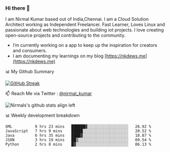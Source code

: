 ### Hi there 👋

 I am Nirmal Kumar based out of India,Chennai. I am a Cloud Solution Architect working as Independent Freelancer. Fast Learner, Loves Linux and passionate about web technologies and building iot projects. I love creating open-source projects and contributing to the community.

- I’m currently working on a app to keep up the inspiration for creators and consumers.
- I am documenting my learnings on my blog [https://nkdews.me](https://nkdews.me)


📊 My Github Summary

[![GitHub Streak](https://github-readme-streak-stats.herokuapp.com?user=nk-gears&theme=dark&hide_border=true&date_format=M%20j%5B%2C%20Y%5D)](https://git.io/streak-stats)


📫 Reach Me via  Twitter : [@nirmal_kumar](https://twitter.com/nirmal_kumar)

![Nirmals's github stats align left](https://github-readme-stats.vercel.app/api?username=nk-gears&show_icons=true)


📊 Weekly development breakdown

<!--START_SECTION:waka-->
```text
XML          9 hrs 23 mins   ██████▓░░░░░░░░░░░░░░░░░░   26.92 % 
JavaScript   7 hrs 9 mins    █████░░░░░░░░░░░░░░░░░░░░   20.52 % 
Java         6 hrs 35 mins   ████▓░░░░░░░░░░░░░░░░░░░░   18.87 % 
JSON         3 hrs 19 mins   ██▒░░░░░░░░░░░░░░░░░░░░░░   09.54 % 
Python       2 hrs 8 mins    █▓░░░░░░░░░░░░░░░░░░░░░░░   06.13 % 
```
<!--END_SECTION:waka-->


